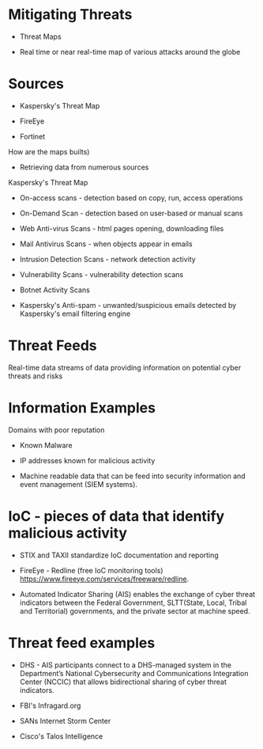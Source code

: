 # Mitigating Threats

- Threat Maps

- Real time or near real-time map of various attacks around the globe

# Sources

- Kaspersky's Threat Map

- FireEye

- Fortinet
 
 How are the maps builts)

- Retrieving data from numerous sources

Kaspersky's Threat Map

- On-access scans - detection based on copy, run, access operations

- On-Demand Scan - detection based on user-based or manual scans

- Web Anti-virus Scans - html pages opening, downloading files

- Mail Antivirus Scans - when objects appear in emails

- Intrusion Detection Scans - network detection activity

- Vulnerability Scans - vulnerability detection scans

- Botnet Activity Scans

- Kaspersky's Anti-spam - unwanted/suspicious emails detected by Kaspersky's email filtering engine

# Threat Feeds

Real-time data streams of data providing information on potential cyber threats and risks

# Information Examples

Domains with poor reputation

- Known Malware

- IP addresses known for malicious activity

- Machine readable data that can be feed into security information and event management (SIEM systems).

# IoC - pieces of data that identify malicious activity

- STIX and TAXII standardize IoC documentation and reporting

- FireEye - Redline (free IoC monitoring tools) https://www.fireeye.com/services/freeware/redline.

- Automated Indicator Sharing (AIS) enables the exchange of cyber threat indicators between the Federal Government, SLTT(State, Local, 
Tribal and Territorial) governments, and the private sector at machine speed.

# Threat feed examples

- DHS - AIS participants connect to a DHS-managed system in the Department’s National Cybersecurity and Communications Integration Center 
(NCCIC) that allows bidirectional sharing of cyber threat indicators.

- FBI's Infragard.org

- SANs Internet Storm Center

- Cisco's Talos Intelligence

